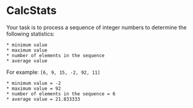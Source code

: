 # CalcStats

Your task is to process a sequence of integer numbers
to determine the following statistics:

    * minimum value
    * maximum value
    * number of elements in the sequence
    * average value

For example: `[6, 9, 15, -2, 92, 11]`

    * minimum value = -2
    * maximum value = 92
    * number of elements in the sequence = 6
    * average value = 21.833333
